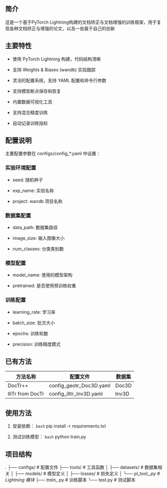 ## 简介
这是一个基于PyTorch Lightning构建的文档矫正与文档增强的训练框架，用于复现各种文档矫正与增强的论文，以及一些属于自己的创新

## 主要特性
- 使用 PyTorch Lightning 构建，代码结构清晰

- 支持 Weights & Biases (wandb) 实验跟踪

- 灵活的配置系统，支持 YAML 配置和命令行参数

- 支持模型断点保存和恢复

- 内置数据可视化工具

- 支持混合精度训练

- 自动记录训练指标

## 配置说明
主要配置参数在 configs/config_*.yaml 中设置：

###  实验环境配置
- seed: 随机种子

- exp_name: 实验名称

- project: wandb 项目名称

### 数据集配置
- data_path: 数据集路径

- image_size: 输入图像大小

- num_classes: 分类类别数

### 模型配置
- model_name: 使用的模型架构

- pretrained: 是否使用预训练权重

### 训练配置
- learning_rate: 学习率

- batch_size: 批次大小

- epochs: 训练轮数

- precision: 训练精度模式

## 已有方法
| **方法名称** | **配置文件** | **数据集** |
| --- | --- | --- |
| DocTr++ | config_geotr_Doc3D.yaml | Doc3D |
| IllTr from DocTr | config_illtr_Inv3D.yaml | Inv3D |

## 使用方法

1. 安装依赖：
   `bash`
   pip install -r requirements.txt

2. 测试训练模型：
   `bash`
   python train.py

## 项目结构

.
├── configs/ # 配置文件
├── tools/ # 工具函数
│ ├── datasets/ # 数据集相关
│ ├── models/ # 模型定义
│ ├── losses/ # 损失定义
│ └── pl_tool_*.py # Lightning 模块
├── train_*.py # 训练脚本
└── test.py # 测试脚本


